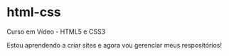 # html-css
 Curso em Vídeo - HTML5 e CSS3


Estou aprendendo a criar sites e agora vou gerenciar meus respositórios!